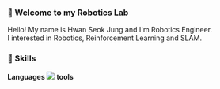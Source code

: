 ### 🔭 Welcome to my Robotics Lab  
Hello! My name is Hwan Seok Jung and I'm Robotics Engineer.     
I interested in Robotics, Reinforcement Learning and SLAM.

### :pizza: Skills
**Languages**
<img src="https://img.shields.io/badge/Python-3776AB?style=for-the-badge&logo=Pyhon&logoColor=white">
**tools**
